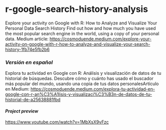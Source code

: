 # r-google-search-history-analysis
Explore your activity on Google with R: How to Analyze and Visualize Your Personal Data Search History Find out how and how much you have used the most popular search engine in the world, using a copy of your personal data. Medium article: https://cosmoduende.medium.com/explore-your-activity-on-google-with-r-how-to-analyze-and-visualize-your-search-history-1fb74e5fb2b6

### *Versión en español*
Explora tu actividad en Google con R: Análisis y visualización de datos de tu historial de búsquedas. Descubre cómo y cuánto has usado el buscador más popular del mundo, usando una copia de tus datos personalesArtículo en Medium: https://cosmoduende.medium.com/explora-tu-actividad-en-google-con-r-an%C3%A1lisis-y-visualizaci%C3%B3n-de-datos-de-tu-historial-de-a25638881fbd

#### *Project preview*
https://www.youtube.com/watch?v=1MbXsX9vFzc
